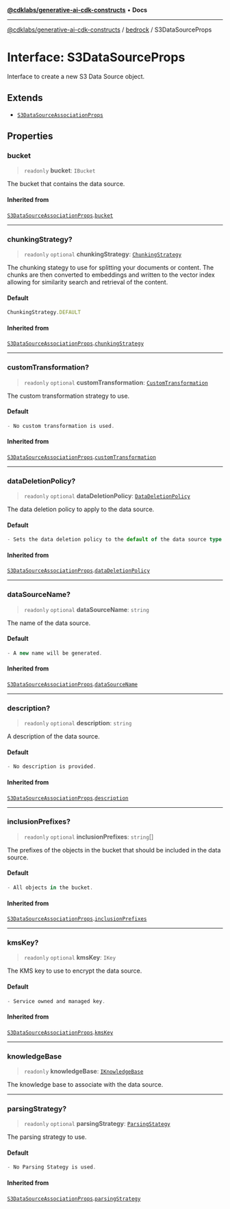 [**@cdklabs/generative-ai-cdk-constructs**](../../../README.md) • **Docs**

***

[@cdklabs/generative-ai-cdk-constructs](../../../README.md) / [bedrock](../README.md) / S3DataSourceProps

# Interface: S3DataSourceProps

Interface to create a new S3 Data Source object.

## Extends

- [`S3DataSourceAssociationProps`](S3DataSourceAssociationProps.md)

## Properties

### bucket

> `readonly` **bucket**: `IBucket`

The bucket that contains the data source.

#### Inherited from

[`S3DataSourceAssociationProps`](S3DataSourceAssociationProps.md).[`bucket`](S3DataSourceAssociationProps.md#bucket)

***

### chunkingStrategy?

> `readonly` `optional` **chunkingStrategy**: [`ChunkingStrategy`](../classes/ChunkingStrategy.md)

The chunking stategy to use for splitting your documents or content.
The chunks are then converted to embeddings and written to the vector
index allowing for similarity search and retrieval of the content.

#### Default

```ts
ChunkingStrategy.DEFAULT
```

#### Inherited from

[`S3DataSourceAssociationProps`](S3DataSourceAssociationProps.md).[`chunkingStrategy`](S3DataSourceAssociationProps.md#chunkingstrategy)

***

### customTransformation?

> `readonly` `optional` **customTransformation**: [`CustomTransformation`](../classes/CustomTransformation.md)

The custom transformation strategy to use.

#### Default

```ts
- No custom transformation is used.
```

#### Inherited from

[`S3DataSourceAssociationProps`](S3DataSourceAssociationProps.md).[`customTransformation`](S3DataSourceAssociationProps.md#customtransformation)

***

### dataDeletionPolicy?

> `readonly` `optional` **dataDeletionPolicy**: [`DataDeletionPolicy`](../enumerations/DataDeletionPolicy.md)

The data deletion policy to apply to the data source.

#### Default

```ts
- Sets the data deletion policy to the default of the data source type.
```

#### Inherited from

[`S3DataSourceAssociationProps`](S3DataSourceAssociationProps.md).[`dataDeletionPolicy`](S3DataSourceAssociationProps.md#datadeletionpolicy)

***

### dataSourceName?

> `readonly` `optional` **dataSourceName**: `string`

The name of the data source.

#### Default

```ts
- A new name will be generated.
```

#### Inherited from

[`S3DataSourceAssociationProps`](S3DataSourceAssociationProps.md).[`dataSourceName`](S3DataSourceAssociationProps.md#datasourcename)

***

### description?

> `readonly` `optional` **description**: `string`

A description of the data source.

#### Default

```ts
- No description is provided.
```

#### Inherited from

[`S3DataSourceAssociationProps`](S3DataSourceAssociationProps.md).[`description`](S3DataSourceAssociationProps.md#description)

***

### inclusionPrefixes?

> `readonly` `optional` **inclusionPrefixes**: `string`[]

The prefixes of the objects in the bucket that should be included in the data source.

#### Default

```ts
- All objects in the bucket.
```

#### Inherited from

[`S3DataSourceAssociationProps`](S3DataSourceAssociationProps.md).[`inclusionPrefixes`](S3DataSourceAssociationProps.md#inclusionprefixes)

***

### kmsKey?

> `readonly` `optional` **kmsKey**: `IKey`

The KMS key to use to encrypt the data source.

#### Default

```ts
- Service owned and managed key.
```

#### Inherited from

[`S3DataSourceAssociationProps`](S3DataSourceAssociationProps.md).[`kmsKey`](S3DataSourceAssociationProps.md#kmskey)

***

### knowledgeBase

> `readonly` **knowledgeBase**: [`IKnowledgeBase`](IKnowledgeBase.md)

The knowledge base to associate with the data source.

***

### parsingStrategy?

> `readonly` `optional` **parsingStrategy**: [`ParsingStategy`](../classes/ParsingStategy.md)

The parsing strategy to use.

#### Default

```ts
- No Parsing Stategy is used.
```

#### Inherited from

[`S3DataSourceAssociationProps`](S3DataSourceAssociationProps.md).[`parsingStrategy`](S3DataSourceAssociationProps.md#parsingstrategy)
